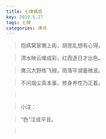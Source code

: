 ```yaml
---
title: 七律偶感
key: 2019.5.17
tags: 七律
categories: 律诗
---
```


<blockquote class="blockquote-center">抱病窝家懒上街，胡思乱想有心得。
</blockquote>
<blockquote class="blockquote-center">清水映云难成彩，红霞逐日才出色。
</blockquote>
<blockquote class="blockquote-center">鹰沉大野练飞翅，雨落平湖蓄微波。
</blockquote>
<blockquote class="blockquote-center">不问烟尘真本事，修身养性乃正着。
</blockquote>
<blockquote class="blockquote-center"></br>
</blockquote>
<blockquote class="blockquote-center">小注：
</blockquote>
<blockquote class="blockquote-center">“色”注成平音。
</blockquote>
<blockquote class="blockquote-center"></br>
</blockquote>

